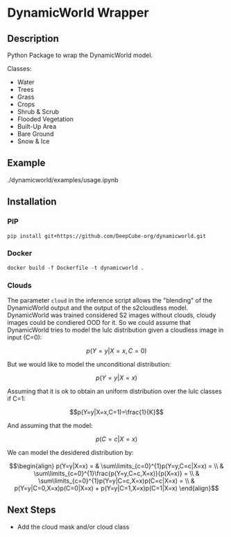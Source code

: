 # DynamicWorld Wrapper

## Description

Python Package to wrap the DynamicWorld model.

Classes:

- Water
- Trees
- Grass
- Crops
- Shrub & Scrub
- Flooded Vegetation
- Built-Up Area
- Bare Ground
- Snow & Ice

## Example

./dynamicworld/examples/usage.ipynb

## Installation

### PIP
```
pip install git+https://github.com/DeepCube-org/dynamicworld.git
```

### Docker
```
docker build -f Dockerfile -t dynamicworld .
```
### Clouds

The parameter ```cloud``` in the inference script allows the "blending" of the DynamicWorld output and the output of the s2cloudless model. 
DynamicWorld was trained considered S2 images without clouds, cloudy images could be condiered OOD for it. 
So we could assume that DynamicWorld tries to model the lulc distribution given a cloudless image in input (C=0):

$$p(Y=y|X=x, C=0)$$

But we would like to model the unconditional distribution:

$$p(Y=y|X=x)$$

Assuming that it is ok to obtain an uniform distribution over the lulc classes if C=1:

$$p(Y=y|X=x,C=1)=\frac{1}{K}$$

And assuming that the model:

$$p(C=c|X=x)$$

We can model the desidered distribution by:
```math
\begin{align}
p(Y=y|X=x) = & \sum\limits_{c=0}^{1}p(Y=y,C=c|X=x) = \\
& \sum\limits_{c=0}^{1}\frac{p(Y=y,C=c,X=x)}{p(X=x)} = \\
& \sum\limits_{c=0}^{1}p(Y=y|C=c,X=x)p(C=c|X=x) = \\
& p(Y=y|C=0,X=x)p(C=0|X=x) + p(Y=y|C=1,X=x)p(C=1|X=x)
\end{align}
```



## Next Steps

- Add the cloud mask and/or cloud class
